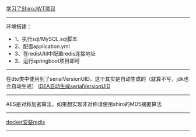 [学习了ShiroJWT项目](https://github.com/dolyw/ShiroJwt)

---

环境搭建：
- 1、执行sql/MySQL.sql脚本
- 2、配置application.yml
- 3、在redisUtil中配置redis连接地址
- 3、运行springboot项目即可

---

在dto类中使用到了serialVersionUID，这个其实是自动生成的（就算不写，jdk也会自动生成）
[IDEA自动生成serialVersionUID](https://www.jianshu.com/p/5dfa065b7890)

---

AES是对称加密算法，如果想实现非对称请使用shiro的MD5摘要算法

---

[docker安装redis](https://cloud.tencent.com/developer/article/1670205)

---

